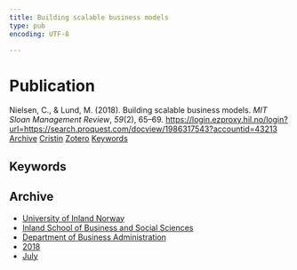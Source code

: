 ```yaml
---
title: Building scalable business models
type: pub
encoding: UTF-8

---
```

<h1>Publication</h1>
<article id="csl-bib-container-BM5KIIAX" class="csl-bib-container">
  <div class="csl-bib-body"> <div class="csl-entry">Nielsen, C., &#38; Lund, M. (2018). Building scalable business models. <i>MIT Sloan Management Review</i>, <i>59</i>(2), 65–69. <a href="https://login.ezproxy.hil.no/login?url=https://search.proquest.com/docview/1986317543?accountid=43213">https://login.ezproxy.hil.no/login?url=https://search.proquest.com/docview/1986317543?accountid=43213</a></div> </div>
  <div class="csl-bib-buttons">
    <a href="#taxonomy-article-BM5KIIAX" alt="archive" class="csl-bib-button">Archive</a>
    <a href="https://app.cristin.no/results/show.jsf?id=1596970" alt="Cristin" class="csl-bib-button">Cristin</a>
    <a href="http://zotero.org/groups/5881554/items/BM5KIIAX" alt="Zotero" class="csl-bib-button">Zotero</a>
    <a href="#keywords-article-BM5KIIAX" alt="keywords" class="csl-bib-button">Keywords</a>
  </div>
  <div id="csl-bib-meta-container-BM5KIIAX"></div>
</article>
<div id="csl-bib-meta-BM5KIIAX" class="csl-bib-meta">
  <article id="keywords-article-BM5KIIAX" class="keywords-article">
    <h1>Keywords</h1>
    
  </article>
  <article id="taxonomy-article-BM5KIIAX" class="taxonomy-article">
    <h1>Archive</h1>
    <ul>
      <li>
        <a href="/en/archive/?key=3DCRN523">University of Inland Norway</a>
      </li>
      <li>
        <a href="/en/archive/?key=DU8Q9LN9">Inland School of Business and Social Sciences</a>
      </li>
      <li>
        <a href="/en/archive/?key=3IQA89I8">Department of Business Administration</a>
      </li>
      <li>
        <a href="/en/archive/?key=J22GWYYH">2018</a>
      </li>
      <li>
        <a href="/en/archive/?key=QLWYKE2U">July</a>
      </li>
    </ul>
  </article>
</div>
